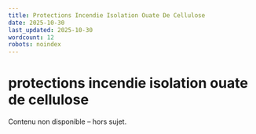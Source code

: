```yaml
---
title: Protections Incendie Isolation Ouate De Cellulose
date: 2025-10-30
last_updated: 2025-10-30
wordcount: 12
robots: noindex
---
```


# protections incendie isolation ouate de cellulose

Contenu non disponible – hors sujet.
